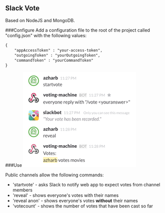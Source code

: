 ## Slack Vote

Based on NodeJS and MongoDB. 

###Configure
Add a configuration file to the root of the project called "config.json" with the following values:

```
{
	"appAccessToken" : "your-access-token",
	"outgoingToken" : "yourOutgoingToken",
	"commandToken" : "yourCommandToken"
}
```

###Use
![image](howto.png)

Public channels allow the following commands:

* 'startvote' - asks Slack to notify web app to expect votes from channel members
* 'reveal' - shows everyone's votes with their names
* 'reveal anon' - shows everyone's votes **without** their names
* 'votecount' - shows the number of votes that have been cast so far
